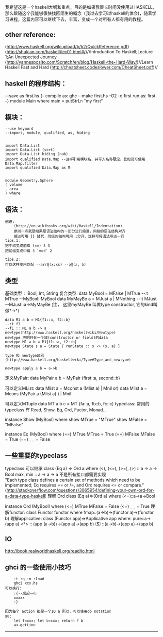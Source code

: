 我希望这是一个haskell大纲和重点，目的是如果我很长时间没使用过HASKELL，那么跟随这个我能够很快找回陌生的概念（我过去学习过haskell的体会)，随着学习进程，这篇内容可以继续下去，丰富，变成一个对所有人都有用的教程。

other reference:
------------------------------------
(http://www.haskell.org/wikiupload/b/b2/QuickReference.pdf)
(http://shuklan.com/haskell/lec01.html#/)//Introduction To Haskell;Lecture 1;An Unexpected Journey
(http://yannesposito.com/Scratch/en/blog/Haskell-the-Hard-Way/)//Learn Haskell Fast and Hard
(http://cheatsheet.codeslower.com/CheatSheet.pdf)//

haskell 的程序结构：
------------------------------------
--save as first.hs
{-
compile as: ghc --make first.hs -O2 -o first
run as: first
-}
module Main where
main = putStrLn "my first"  

模块：
------------------------------------
	--use keyword
	--import, module, qualified, as, hiding


	import Data.List
	import Data.List (sort)
	import Data.List hiding (nub)
	import qualified Data.Map --这样引用模块名，并带入名称限定，比如说可使用Data.Map.filter
	import qualified Data.Map as M


	module Geometry.Sphere  
	( volume  
	, area  
	) where

语法：
--------------------------------------
	缩进:
		(http://en.wikibooks.org/wiki/Haskell/Indentation)
		原则一点就是如果是语法结构的一部分进行缩进，同级的语法结构对齐
		缩进可用 {} 替代，同级的结构可用 ;分开，这样可将语法写进一行
	tips.1: 
	把中缀变成前缀 (==) 3 3
	把前缀变成中缀 3 `mod` 2

	tips.2:
	可以这样使用匹配 --arr@(x:xs) --p@(a, b)


类型
---------------------------------------	
基础类型：
	Bool, Int, String
复合类型:
	data MyBool = MFalse | MTrue
	--:t MTrue
	--MyBool::MyBool
	data MyMayBe a = MJust a | MNothing
	--:t MJust
	--MJust::a->MyMayBe
	(注， 这里myMayBe 叫做type constructor, 它的kind叫做*->*)

	data M1 a b = M1{f1::a, f2::b}
	--:t f1
	--f1 :: M1 a b -> a
	newtype(http://www.haskell.org/haskellwiki/Newtype)
	newtype 声明只有一个域(constructor or field)的data
	newtype M1 a b = M1{f1::a, f2::b}
	newtype State s a = State { runState :: s -> (s, a) }

	type 和 newtype区别	(http://www.haskell.org/haskellwiki/Type#Type_and_newtype)

	newtype apply a b = a->b

定义MyPair:
	data MyPair a b = MyPair {first::a, second::b}


可以定义MList:
	data Mlist a = Mconst a (Mlist a) | Mnil
	or)
	data Mlist a = Mcons (MyPair a (Mlist a) ) | Mnil

可以定义MTuple
	data MT a b c = MT {fa::a, fb::b, fc::c}
typeclass:
	常用的typeclass 有 Read, Show, Eq, Ord, Fuctor, Monad...

instance Show (MyBool) where
	show MTrue = "MTrue"
	show MFalse = "MFalse"

instance Eq (MyBool) where
	(==) MTrue MTrue = True
	(==) MFalse MFalse = True
	(==) _ _ = False

一些重要的typeclass
-----------------------------------
typeclass 可以继承
class  (Eq a) => Ord a  where
  (<), (<=), (>=), (>)  :: a -> a -> Bool
  max, min              :: a -> a -> a
不是所有接口都需要实现 	   
"Each type class defines a certain set of methods which need to be implemented; Eq requires == or /=, and Ord requires <= or compare."
(http://stackoverflow.com/questions/3065954/defining-your-own-ord-for-a-data-type-haskell)
理解 Ord
class (Eq a)=>(Ord a) where
	(<=)::a->a->Bool

instance Ord (MyBool) where
	(<=) MTrue MFalse = False
	(<=) _ _ = True
理解functor:
class Functor functor where
	fmap::(a->b)->(functor a)->(functor b)
理解applicative:
class (Functor app)=>Applicative app where:
	pure::a->(app a)
	<*> :: (app (a->b))->(app a)->(app b)
	($) ::(a->b)->(app a)->(app b)

IO
-----------------------------------
http://book.realworldhaskell.org/read/io.html

ghci 的一些使用小技巧
-----------------------------------
        :t :q :m :load
        ghci xxx.hs
	可以换行:
		:{--后起一行
		xxxxx
		:}

	因为每个 action 都是一个IO a 所以，可以使用do notation
	例：
		let f=xxx; let b=xxx; return f b
		a<-getLine 
-----------------------------------	
